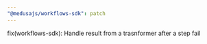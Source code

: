 ```yaml
---
"@medusajs/workflows-sdk": patch
---
```


fix(workflows-sdk): Handle result from a trasnformer after a step fail

